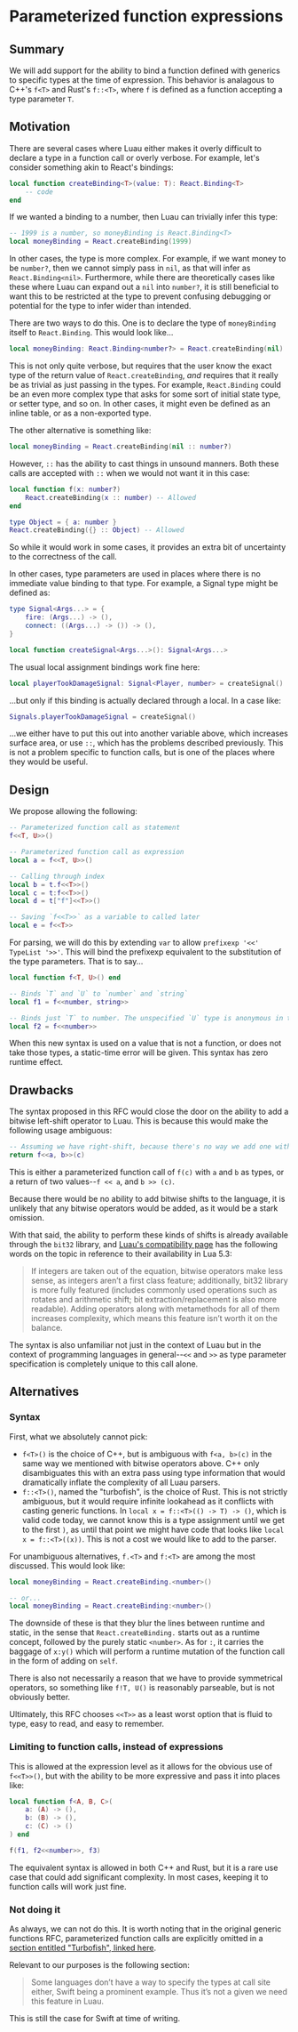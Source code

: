 # Parameterized function expressions

## Summary

We will add support for the ability to bind a function defined with generics to specific types at the time of expression. This behavior is analagous to C++'s `f<T>` and Rust's `f::<T>`, where `f` is defined as a function accepting a type parameter `T`.

## Motivation

There are several cases where Luau either makes it overly difficult to declare a type in a function call or overly verbose. For example, let's consider something akin to React's bindings:

```lua
local function createBinding<T>(value: T): React.Binding<T>
    -- code
end
```

If we wanted a binding to a number, then Luau can trivially infer this type:

```lua
-- 1999 is a number, so moneyBinding is React.Binding<T>
local moneyBinding = React.createBinding(1999)
```

In other cases, the type is more complex. For example, if we want money to be `number?`, then we cannot simply pass in `nil`, as that will infer as `React.Binding<nil>`. Furthermore, while there are theoretically cases like these where Luau can expand out a `nil` into `number?`, it is still beneficial to want this to be restricted at the type to prevent confusing debugging or potential for the type to infer wider than intended.

There are two ways to do this. One is to declare the type of `moneyBinding` itself to `React.Binding`. This would look like...

```lua
local moneyBinding: React.Binding<number?> = React.createBinding(nil)
```

This is not only quite verbose, but requires that the user know the exact type of the return value of `React.createBinding`, *and* requires that it really be as trivial as just passing in the types. For example, `React.Binding` could be an even more complex type that asks for some sort of initial state type, or setter type, and so on. In other cases, it might even be defined as an inline table, or as a non-exported type.

The other alternative is something like:

```lua
local moneyBinding = React.createBinding(nil :: number?)
```

However, `::` has the ability to cast things in unsound manners. Both these calls are accepted with `::` when we would not want it in this case:

```lua
local function f(x: number?)
    React.createBinding(x :: number) -- Allowed
end

type Object = { a: number }
React.createBinding({} :: Object) -- Allowed
```

So while it would work in some cases, it provides an extra bit of uncertainty to the correctness of the call.

In other cases, type parameters are used in places where there is no immediate value binding to that type. For example, a Signal type might be defined as:

```lua
type Signal<Args...> = {
    fire: (Args...) -> (),
    connect: ((Args...) -> ()) -> (),
}

local function createSignal<Args...>(): Signal<Args...>
```

The usual local assignment bindings work fine here:

```lua
local playerTookDamageSignal: Signal<Player, number> = createSignal()
```

...but only if this binding is actually declared through a local. In a case like:

```lua
Signals.playerTookDamageSignal = createSignal()
```

...we either have to put this out into another variable above, which increases surface area, or use `::`, which has the problems described previously. This is not a problem specific to function calls, but is one of the places where they would be useful.

## Design

We propose allowing the following:

```lua
-- Parameterized function call as statement
f<<T, U>>()

-- Parameterized function call as expression
local a = f<<T, U>>()

-- Calling through index
local b = t.f<<T>>()
local c = t:f<<T>>()
local d = t["f"]<<T>>()

-- Saving `f<<T>>` as a variable to called later
local e = f<<T>>
```

For parsing, we will do this by extending `var` to allow `prefixexp '<<' TypeList '>>'`. This will bind the prefixexp equivalent to the substitution of the type parameters. That is to say...

```lua
local function f<T, U>() end

-- Binds `T` and `U` to `number` and `string`
local f1 = f<<number, string>>

-- Binds just `T` to number. The unspecified `U` type is anonymous in the same way it would be if this were just `f`.
local f2 = f<<number>>
```

When this new syntax is used on a value that is not a function, or does not take those types, a static-time error will be given. This syntax has zero runtime effect.

## Drawbacks

The syntax proposed in this RFC would close the door on the ability to add a bitwise left-shift operator to Luau. This is because this would make the following usage ambiguous:

```lua
-- Assuming we have right-shift, because there's no way we add one without the other
return f<<a, b>>(c)
```

This is either a parameterized function call of `f(c)` with `a` and `b` as types, or a return of two values--`f << a`, and `b >> (c)`.

Because there would be no ability to add bitwise shifts to the language, it is unlikely that any bitwise operators would be added, as it would be a stark omission.

With that said, the ability to perform these kinds of shifts is already available through the `bit32` library, and [Luau's compatibility page](https://luau.org/compatibility#lua-53) has the following words on the topic in reference to their availability in Lua 5.3:

> If integers are taken out of the equation, bitwise operators make less sense, as integers aren’t a first class feature; additionally, bit32 library is more fully featured (includes commonly used operations such as rotates and arithmetic shift; bit extraction/replacement is also more readable). Adding operators along with metamethods for all of them increases complexity, which means this feature isn’t worth it on the balance.

The syntax is also unfamiliar not just in the context of Luau but in the context of programming languages in general--`<<` and `>>` as type parameter specification is completely unique to this call alone.

## Alternatives

### Syntax

First, what we absolutely cannot pick:

- `f<T>()` is the choice of C++, but is ambiguous with `f<a, b>(c)` in the same way we mentioned with bitwise operators above. C++ only disambiguates this with an extra pass using type information that would dramatically inflate the complexity of all Luau parsers.
- `f::<T>()`, named the "turbofish", is the choice of Rust. This is not strictly ambiguous, but it would require infinite lookahead as it conflicts with casting generic functions. In `local x = f::<T>(() -> T) -> ()`, which is valid code today, we cannot know this is a type assignment until we get to the first `)`, as until that point we might have code that looks like `local x = f::<T>((x))`. This is not a cost we would like to add to the parser.

For unambiguous alternatives, `f.<T>` and `f:<T>` are among the most discussed. This would look like:

```lua
local moneyBinding = React.createBinding.<number>()

-- or...
local moneyBinding = React.createBinding:<number>()
```

The downside of these is that they blur the lines between runtime and static, in the sense that `React.createBinding.` starts out as a runtime concept, followed by the purely static `<number>`. As for `:`, it carries the baggage of `x:y()` which will perform a runtime mutation of the function call in the form of adding on `self`.

There is also not necessarily a reason that we have to provide symmetrical operators, so something like `f!T, U()` is reasonably parseable, but is not obviously better.

Ultimately, this RFC chooses `<<T>>` as a least worst option that is fluid to type, easy to read, and easy to remember.

### Limiting to function calls, instead of expressions

This is allowed at the expression level as it allows for the obvious use of `f<<T>>()`, but with the ability to be more expressive and pass it into places like:

```lua
local function f<A, B, C>(
    a: (A) -> (),
    b: (B) -> (),
    c: (C) -> ()
) end

f(f1, f2<<number>>, f3)
```

The equivalent syntax is allowed in both C++ and Rust, but it is a rare use case that could add significant complexity. In most cases, keeping it to function calls will work just fine.

### Not doing it

As always, we can not do this. It is worth noting that in the original generic functions RFC, parameterized function calls are explicitly omitted in a [section entitled "Turbofish", linked here](https://rfcs.luau.org/generic-functions.html#turbofish).

Relevant to our purposes is the following section:

> Some languages don’t have a way to specify the types at call site either, Swift being a prominent example. Thus it’s not a given we need this feature in Luau.

This is still the case for Swift at time of writing.
